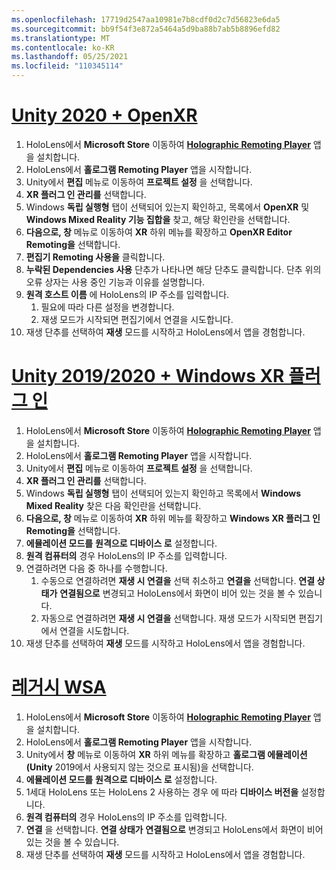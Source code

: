 ```yaml
---
ms.openlocfilehash: 17719d2547aa10981e7b8cdf0d2c7d56823e6da5
ms.sourcegitcommit: bb9f54f3e872a5464a5d9ba88b7ab5b8896efd82
ms.translationtype: MT
ms.contentlocale: ko-KR
ms.lasthandoff: 05/25/2021
ms.locfileid: "110345114"
---
```

# <a name="unity-2020--openxr"></a>[Unity 2020 + OpenXR](#tab/openxr)

1. HoloLens에서 **Microsoft Store** 이동하여 **[Holographic Remoting Player](https://www.microsoft.com/store/p/holographic-remoting-player/9nblggh4sv40)** 앱을 설치합니다.
1. HoloLens에서 **홀로그램 Remoting Player** 앱을 시작합니다.
1. Unity에서 **편집** 메뉴로 이동하여 **프로젝트 설정** 을 선택합니다.
1. **XR 플러그 인 관리를** 선택합니다.
1. Windows **독립 실행형** 탭이 선택되어 있는지 확인하고, 목록에서 **OpenXR** 및 **Windows Mixed Reality 기능 집합을** 찾고, 해당 확인란을 선택합니다.
1. **다음으로, 창** 메뉴로 이동하여 **XR** 하위 메뉴를 확장하고 **OpenXR Editor Remoting을** 선택합니다.
1. **편집기 Remoting 사용을** 클릭합니다.
1. **누락된 Dependencies 사용** 단추가 나타나면 해당 단추도 클릭합니다. 단추 위의 오류 상자는 사용 중인 기능과 이유를 설명합니다.
1. **원격 호스트 이름** 에 HoloLens의 IP 주소를 입력합니다.
   1. 필요에 따라 다른 설정을 변경합니다.
   1. 재생 모드가 시작되면 편집기에서 연결을 시도합니다.
1. 재생 단추를 선택하여 **재생** 모드를 시작하고 HoloLens에서 앱을 경험합니다.

# <a name="unity-20192020--windows-xr-plugin"></a>[Unity 2019/2020 + Windows XR 플러그 인](#tab/winxr)

1. HoloLens에서 **Microsoft Store** 이동하여 **[Holographic Remoting Player](https://www.microsoft.com/store/p/holographic-remoting-player/9nblggh4sv40)** 앱을 설치합니다.
1. HoloLens에서 **홀로그램 Remoting Player** 앱을 시작합니다.
1. Unity에서 **편집** 메뉴로 이동하여 **프로젝트 설정** 을 선택합니다.
1. **XR 플러그 인 관리를** 선택합니다.
1. Windows **독립 실행형** 탭이 선택되어 있는지 확인하고 목록에서 **Windows Mixed Reality** 찾은 다음 확인란을 선택합니다.
1. **다음으로, 창** 메뉴로 이동하여 **XR** 하위 메뉴를 확장하고 **Windows XR 플러그 인 Remoting을** 선택합니다.
1. **에뮬레이션 모드를** **원격으로 디바이스 로** 설정합니다.
1. **원격 컴퓨터의** 경우 HoloLens의 IP 주소를 입력합니다.
1. 연결하려면 다음 중 하나를 수행합니다.
   1. 수동으로 연결하려면 **재생 시 연결을** 선택 취소하고 **연결을** 선택합니다. **연결 상태가** **연결됨으로** 변경되고 HoloLens에서 화면이 비어 있는 것을 볼 수 있습니다.
   1. 자동으로 연결하려면 **재생 시 연결을** 선택합니다. 재생 모드가 시작되면 편집기에서 연결을 시도합니다.
1. 재생 단추를 선택하여 **재생** 모드를 시작하고 HoloLens에서 앱을 경험합니다.

# <a name="legacy-wsa"></a>[레거시 WSA](#tab/wsa)

1. HoloLens에서 **Microsoft Store** 이동하여 **[Holographic Remoting Player](https://www.microsoft.com/store/p/holographic-remoting-player/9nblggh4sv40)** 앱을 설치합니다.
1. HoloLens에서 **홀로그램 Remoting Player** 앱을 시작합니다.
1. Unity에서 **창** 메뉴로 이동하여 **XR** 하위 메뉴를 확장하고 **홀로그램 에뮬레이션(Unity** 2019에서 사용되지 않는 것으로 표시됨)을 선택합니다.
1. **에뮬레이션 모드를** **원격으로 디바이스 로** 설정합니다.
1. 1세대 HoloLens 또는 HoloLens 2 사용하는 경우 에 따라 **디바이스 버전을** 설정합니다.
1. **원격 컴퓨터의** 경우 HoloLens의 IP 주소를 입력합니다.
1. **연결** 을 선택합니다. **연결 상태가** **연결됨으로** 변경되고 HoloLens에서 화면이 비어 있는 것을 볼 수 있습니다.
1. 재생 단추를 선택하여 **재생** 모드를 시작하고 HoloLens에서 앱을 경험합니다.
